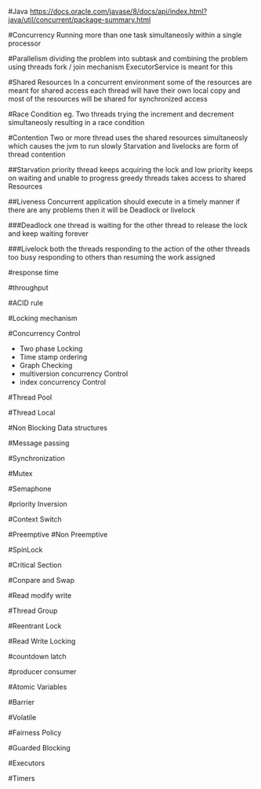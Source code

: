 #Java
https://docs.oracle.com/javase/8/docs/api/index.html?java/util/concurrent/package-summary.html

#Concurrency
Running more than one task simultaneosly within a single processor

#Parallelism
dividing the problem into subtask and combining the problem using threads
fork / join mechanism
ExecutorService is meant for this

#Shared Resources
In a concurrent environment some of the resources are meant for shared access
each thread will have their own local copy and most of the resources will be shared for synchronized access

#Race Condition
eg. Two threads trying the increment and decrement simultaneosly resulting in a race condition

#Contention
Two or more thread uses the shared resources simultaneosly which causes the jvm to run slowly
Starvation and livelocks are form of thread contention

##Starvation
priority thread keeps acquiring the lock and low priority keeps on waiting and unable to progress
greedy threads takes access to shared Resources

##Liveness
Concurrent application should execute in a timely manner
if there are any problems then it will be
Deadlock or livelock

###Deadlock
one thread is waiting for the other thread to release the lock and keep waiting forever

###Livelock
both the threads responding to the action of the other threads
too busy responding to others than resuming the work assigned

#response time

#throughput

#ACID rule

#Locking mechanism

#Concurrency Control
* Two phase Locking
* Time stamp ordering
* Graph Checking
* multiversion concurrency Control
* index concurrency Control

#Thread Pool

#Thread Local

#Non Blocking Data structures

#Message passing

#Synchronization

#Mutex

#Semaphone

#priority Inversion

#Context Switch

#Preemptive
#Non Preemptive

#SpinLock

#Critical Section

#Conpare and Swap

#Read modify write

#Thread Group

#Reentrant Lock

#Read Write Locking

#countdown latch

#producer consumer

#Atomic Variables

#Barrier

#Volatile

#Fairness Policy

#Guarded Blocking


#Executors

#Timers
